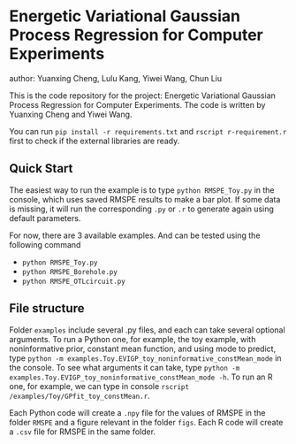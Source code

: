 # Energetic Variational Gaussian Process Regression for Computer Experiments

author: Yuanxing Cheng, Lulu Kang, Yiwei Wang, Chun Liu

This is the code repository for the project: Energetic Variational Gaussian Process Regression for Computer Experiments. The code is written by Yuanxing Cheng and Yiwei Wang.

You can run `pip install -r requirements.txt` and `rscript r-requirement.r` first to check if the external libraries are ready.

## Quick Start

The easiest way to run the example is to type `python RMSPE_Toy.py` in the console, which uses saved RMSPE results to make a bar plot. If some data is missing, it will run the corresponding `.py` or `.r` to generate again using default parameters.

For now, there are 3 available examples. And can be tested using the following command

- `python RMSPE_Toy.py`
- `python RMSPE_Borehole.py`
- `python RMSPE_OTLcircuit.py`

## File structure

Folder `examples` include several .py files, and each can take several optional arguments. To run a Python one, for example, the toy example, with noninformative prior, constant mean function, and using mode to predict, type `python -m examples.Toy.EVIGP_toy_noninformative_constMean_mode` in the console. To see what arguments it can take, type `python -m examples.Toy.EVIGP_toy_noninformative_constMean_mode -h`. To run an R one, for example, we can type in console `rscript /examples/Toy/GPfit_toy_constMean.r`.

Each Python code will create a `.npy` file for the values of RMSPE in the folder `RMSPE` and a figure relevant in the folder `figs`. Each R code will create a `.csv` file for RMSPE in the same folder.
